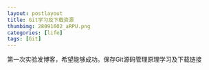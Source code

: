 ```yaml
---
layout: postlayout
title: Git学习及下载资源
thumbimg: 28091602_aRPU.png
categories: [life]
tags: [Git]
---
```


第一次实验发博客，希望能够成功。保存Git源码管理原理学习及下载链接